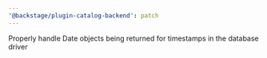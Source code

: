 ```yaml
---
'@backstage/plugin-catalog-backend': patch
---
```


Properly handle Date objects being returned for timestamps in the database driver
